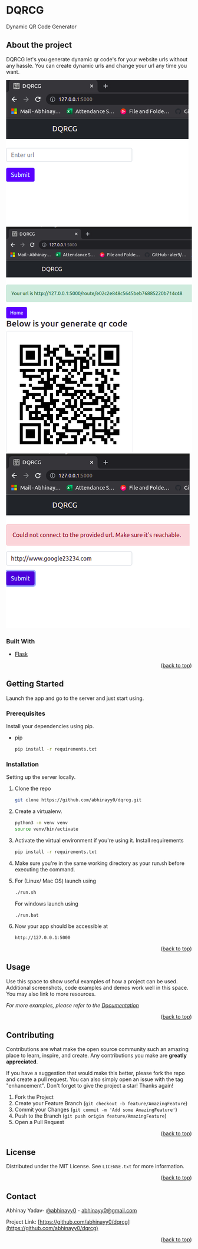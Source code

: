 # DQRCG

Dynamic QR Code Generator

## About the project

DQRCG let's you generate dynamic qr code's for your website urls without any hassle. You can create dynamic urls and change your url any time you want.

![Home Screen](/screenshots/homepage.png?raw=true "Home Screen")
![Genereated Code](/screenshots/generatedqr.png?raw=true "Generated Code")
![Validation Error](/screenshots/error.png?raw=true "Validation Error")

### Built With

- [Flask](https://flask.palletsprojects.com/en/2.0.x/)

<p align="right">(<a href="#top">back to top</a>)</p>

<!-- GETTING STARTED -->

## Getting Started

Launch the app and go to the server and just start using.

### Prerequisites

Install your dependencies using pip.

- pip
  ```sh
  pip install -r requirements.txt
  ```

### Installation

Setting up the server locally.

1. Clone the repo
   ```sh
   git clone https://github.com/abhinayy0/dqrcg.git
   ```
2. Create a virtualenv.
   ```sh
   python3 -m venv venv
   source venv/bin/activate
   ```
3. Activate the virtual environment if you're using it. Install requirements
   ```sh
   pip install -r requirements.txt
   ```

4. Make sure you're in the same working directory as your run.sh before executing the command.

5. For (Linux/ Mac OS) launch using 
   ```sh
   ./run.sh
   ```
   For windows launch using
   ```
   ./run.bat
   ```
6. Now your app should be accessible at 
   ```
   http://127.0.0.1:5000
   ```

<p align="right">(<a href="#top">back to top</a>)</p>

<!-- USAGE EXAMPLES -->

## Usage

Use this space to show useful examples of how a project can be used. Additional screenshots, code examples and demos work well in this space. You may also link to more resources.

_For more examples, please refer to the [Documentation](https://example.com)_

<p align="right">(<a href="#top">back to top</a>)</p>

<!-- CONTRIBUTING -->

## Contributing

Contributions are what make the open source community such an amazing place to learn, inspire, and create. Any contributions you make are **greatly appreciated**.

If you have a suggestion that would make this better, please fork the repo and create a pull request. You can also simply open an issue with the tag "enhancement".
Don't forget to give the project a star! Thanks again!

1. Fork the Project
2. Create your Feature Branch (`git checkout -b feature/AmazingFeature`)
3. Commit your Changes (`git commit -m 'Add some AmazingFeature'`)
4. Push to the Branch (`git push origin feature/AmazingFeature`)
5. Open a Pull Request

<p align="right">(<a href="#top">back to top</a>)</p>

<!-- LICENSE -->

## License

Distributed under the MIT License. See `LICENSE.txt` for more information.

<p align="right">(<a href="#top">back to top</a>)</p>

<!-- CONTACT -->

## Contact

Abhinay Yadav- [@abhinayy0](https://abhinayy0.github.io/) - abhinayy0@gmail.com

Project Link: [https://github.com/abhinayy0/dqrcg](https://github.com/abhinayy0/dqrcg)

<p align="right">(<a href="#top">back to top</a>)</p>
